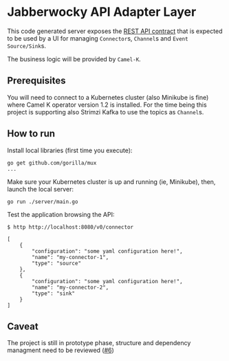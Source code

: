 # Jabberwocky API Adapter Layer

This code generated server exposes the [REST API contract](https://github.com/fuse-jabberwocky/jabberwocky-api/blob/main/openapi/openapi.yaml) that is expected to be used by a UI for managing `Connector`s, `Channel`s and `Event Source/Sink`s.

The business logic will be provided by `Camel-K`.

## Prerequisites

You will need to connect to a Kubernetes cluster (also Minikube is fine) where Camel K operator version 1.2 is installed. For the time being this project is supporting also Strimzi Kafka to use the topics as `Channel`s.

## How to run

Install local libraries (first time you execute):

```
go get github.com/gorilla/mux
...
```

Make sure your Kubernetes cluster is up and running (ie, Minikube), then, launch the local server:

```
go run ./server/main.go
```

Test the application browsing the API:

```
$ http http://localhost:8080/v0/connector

[
    {
        "configuration": "some yaml configuration here!",
        "name": "my-connector-1",
        "type": "source"
    },
    {
        "configuration": "some yaml configuration here!",
        "name": "my-connector-2",
        "type": "sink"
    }
]

```
## Caveat

The project is still in prototype phase, structure and dependency managment need to be reviewed ([#6](https://github.com/fuse-jabberwocky/jabberwocky-api/issues/6))
